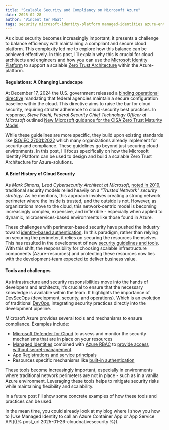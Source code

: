 ```yaml
---
title: "Scalable Security and Compliancy on Microsoft Azure"
date: 2025-02-28
author: "Vincent ter Maat"
tags: security microsoft-identity-platform managed-identities azure-entra-id
---
```


As cloud security becomes increasingly important, it presents a challenge to balance efficiency with maintaining a compliant and secure cloud platform. This complexity led me to explore how this balance can be achieved effectively. In this post, I’ll explain why this is crucial for cloud architects and engineers and how you can use the [Microsoft Identity Platform](https://learn.microsoft.com/en-us/entra/identity-platform/v2-overview) to support a scalable [Zero Trust Architecture](https://learn.microsoft.com/en-us/security/zero-trust/zero-trust-overview) within the Azure-platform.

#### Regulations: A Changing Landscape
At December 17, 2024 the U.S. government released a [binding operational directive](https://www.cisa.gov/news-events/directives/bod-25-01-implementing-secure-practices-cloud-services) mandating that federal agencies maintain a secure configuration baseline within the cloud. This directive aims to raise the bar for cloud security, requiring stricter adherence to cloud-security best practices. In response, _Steve Faehl, Federal Security Chief Technology Officer at Microsoft_ outlined [New Microsoft guidance for the CISA Zero Trust Maturity Model](https://www.microsoft.com/en-us/security/blog/2024/12/19/new-microsoft-guidance-for-the-cisa-zero-trust-maturity-model/).

While these guidelines are more specific, they build upon existing standards like [ISO/IEC 27001:2022](https://www.iso.org/standard/27001) which many organizations already implement for security and compliance. These guidelines go beyond just securing cloud-environments. In this post, I'll focus specifically on how the Microsoft Identity Platform can be used to design and build a scalable Zero Trust Architecture for Azure-solutions.

#### A Brief History of Cloud Security
As _Mark Simons, Lead Cybersecurity Architect at Microsoft_, [noted in 2019](https://www.microsoft.com/en-us/security/blog/2019/11/11/zero-trust-strategy-what-good-looks-like/), traditional security models relied heavily on a _"Trusted Network" security strategy_. As he mentions, this approach involves creating a strong network perimeter where the inside is trusted, and the outside is not. However, as organizations move to the cloud, this network-centric model is becoming increasingly complex, expensive, and inflexible - especially when applied to dynamic, microservices-based environments like those found in Azure.

These challenges with perimeter-based security have pushed the industry toward [identity-based authentication](https://learn.microsoft.com/en-us/security/benchmark/azure/mcsb-identity-management). In this paradigm, rather than relying on securing the perimeter, it relies on securing the resources themselves. This has resulted in the development of new [security guidelines and tools](https://learn.microsoft.com/en-us/security/benchmark/azure/introduction). With this shift, the responsibility for choosing scalable infrastructure components (Azure-resources) and protecting these resources now lies with the development-team expected to deliver business value.

#### Tools and challenges

As infrastructure and security responsibilities move into the hands of developers and architects, it’s crucial to ensure that the necessary knowledge is available within the team. It highlights the importance of [DevSecOps](https://learn.microsoft.com/en-us/devops/devsecops/enable-devsecops-azure-github) (development, security, and operations). Which is an evolution of traditional [DevOps](https://learn.microsoft.com/en-us/devops/what-is-devops), integrating security practices directly into the development pipeline.

Microsoft Azure provides several tools and mechanisms to ensure compliance. Examples include:
-  [Microsoft Defender for Cloud](https://learn.microsoft.com/en-us/azure/defender-for-cloud/concept-regulatory-compliance-standards) to assess and monitor the security mechanisms that are in place on your resources
-  [Managed Identities](https://learn.microsoft.com/en-us/entra/identity/managed-identities-azure-resources/overview) combined with [Azure RBAC](https://learn.microsoft.com/en-us/azure/role-based-access-control/overview) to [provide access without secret-management](https://learn.microsoft.com/en-us/entra/identity/enterprise-apps/migrate-applications-from-secrets).
-  [App Registrations and service principals](https://learn.microsoft.com/en-us/entra/identity-platform/app-objects-and-service-principals)
-  Resources specific mechanisms like [built-in authentication](https://learn.microsoft.com/en-us/azure/app-service/overview-authentication-authorization)

 These tools become increasingly important, especially in environments where traditional network perimeters are not in place - such as in a vanilla Azure environment. Leveraging these tools helps to mitigate security risks while maintaining flexibility and scalability.

In a future post I'll show some concrete examples of how these tools and practices can be used.

In the mean time, you could already look at my blog where I show you how to [Use Managed Identity to call an Azure Container App or App Service API]({% post_url 2025-01-26-cloudnativesecurity %}).